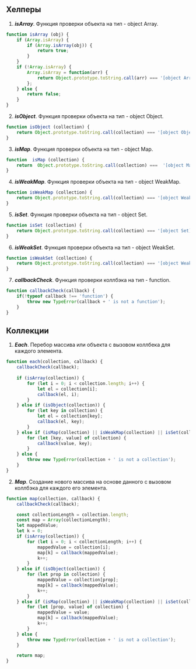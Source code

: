 ## Хелперы

 1. ***isArray***. Функция проверки объекта на тип - object Array.
```javascript
function isArray (obj) {
    if (Array.isArray) {
        if (Array.isArray(obj)) {
            return true;
        }
    }
    if (!Array.isArray) {
        Array.isArray = function(arr) {
            return Object.prototype.toString.call(arr) === '[object Array]';
        };
    } else {
        return false;
    }
}
```
2. ***isObject***. Функция проверки объекта на тип - object Object.
> 
```javascript
function isObject (collection) {
	return Object.prototype.toString.call(collection) === '[object Object]';
}
```

3. ***isMap***. Функция проверки объекта на тип - object Map.
```javascript
function  isMap (collection) {  
	return  Object.prototype.toString.call(collection) ===  '[object Map]';  
}
```
4. ***isWeakMap***. Функция проверки объекта на тип - object WeakMap.
```javascript
function isWeakMap (collection) {
	return Object.prototype.toString.call(collection) === '[object WeakMap]';
}
```
5. ***isSet***. Функция проверки объекта на тип - object Set.
```javascript
function isSet (collection) {
	return Object.prototype.toString.call(collection) === '[object Set]';
}
```
6. ***isWeakSet***. Функция проверки объекта на тип - object WeakSet.
```javascript
function isWeakSet (collection) {
	return Object.prototype.toString.call(collection) === '[object WeakSet]';
}
```
7. ***callbackCheck***. Функция проверки коллбэка на тип - function.
```javascript
function callbackCheck(callback) {
    if(!typeof callback !== 'function') {
        throw new TypeError(callback + ' is not a function');
    }
}
```

## Коллекции

1. ***Each***. Перебор массива или объекта с вызовом коллбека для каждого элемента.
```javascript
function each(collection, callback) {
    callbackCheck(callback);
    
    if (isArray(collection)) {
        for (let i = 0; i < collection.length; i++) {
            let el = collection[i];
            callback(el, i);
        }
    } else if (isObject(collection)) {
        for (let key in collection) {
            let el = collection[key];
            callback(el, key);
        }
    } else if (isMap(collection) || isWeakMap(collection) || isSet(collection) || isWeakSet(collection)) {
        for (let [key, value] of collection) {
            callback(value, key);
        }
    } else {
        throw new TypeError(collection + ' is not a collection');
    }
}
```
2. ***Map***. Создание нового массива на основе данного с вызовом коллбэка для каждого его элемента.
```javascript
function map(collection, callback) {
    callbackCheck(callback);

    const collectionLength = collection.length;
    const map = Array(collectionLength);
    let mappedValue;
    let k = 0;
    if (isArray(collection)) {
        for (let i = 0; i < collectionLength; i++) {
            mappedValue = collection[i];
            map[k] = callback(mappedValue);
            k++;
        }
    } else if (isObject(collection)) {
        for (let prop in collection) {
            mappedValue = collection[prop];
            map[k] = callback(mappedValue);
            k++;
        }
    } else if (isMap(collection) || isWeakMap(collection) || isSet(collection) || isWeakSet(collection)) {
        for (let [prop, value] of collection) {
            mappedValue = value;
            map[k] = callback(mappedValue);
            k++;
        }
    } else {
        throw new TypeError(collection + ' is not a collection');
    }

    return map;
}
```
